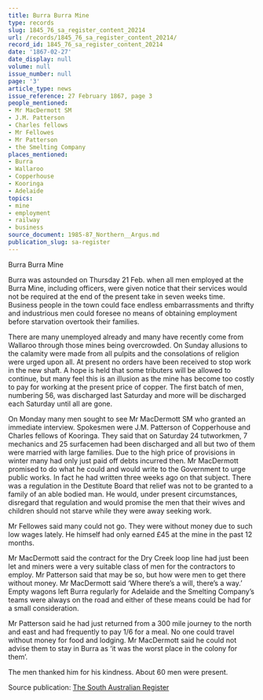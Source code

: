 ```yaml
---
title: Burra Burra Mine
type: records
slug: 1845_76_sa_register_content_20214
url: /records/1845_76_sa_register_content_20214/
record_id: 1845_76_sa_register_content_20214
date: '1867-02-27'
date_display: null
volume: null
issue_number: null
page: '3'
article_type: news
issue_reference: 27 February 1867, page 3
people_mentioned:
- Mr MacDermott SM
- J.M. Patterson
- Charles fellows
- Mr Fellowes
- Mr Patterson
- the Smelting Company
places_mentioned:
- Burra
- Wallaroo
- Copperhouse
- Kooringa
- Adelaide
topics:
- mine
- employment
- railway
- business
source_document: 1985-87_Northern__Argus.md
publication_slug: sa-register
---
```


Burra Burra Mine

Burra was astounded on Thursday 21 Feb. when all men employed at the Burra Mine, including officers, were given notice that their services would not be required at the end of the present take in seven weeks time.  Business people in the town could face endless embarrassments and thrifty and industrious men could foresee no means of obtaining employment before starvation overtook their families.

There are many unemployed already and many have recently come from Wallaroo through those mines being overcrowded.  On Sunday allusions to the calamity were made from all pulpits and the consolations of religion were urged upon all.  At present no orders have been received to stop work in the new shaft.  A hope is held that some tributers will be allowed to continue, but many feel this is an illusion as the mine has become too costly to pay for working at the present price of copper.  The first batch of men, numbering 56, was discharged last Saturday and more will be discharged each Saturday until all are gone.

On Monday many men sought to see Mr MacDermott SM who granted an immediate interview.  Spokesmen were J.M. Patterson of Copperhouse and Charles fellows of Kooringa.  They said that on Saturday 24 tutworkmen, 7 mechanics and 25 surfacemen had been discharged and all but two of them were married with large families.  Due to the high price of provisions in winter many had only just paid off debts incurred then.  Mr MacDermott promised to do what he could and would write to the Government to urge public works.  In fact he had written three weeks ago on that subject.  There was a regulation in the Destitute Board that relief was not to be granted to a family of an able bodied man.  He would, under present circumstances, disregard that regulation and would promise the men that their wives and children should not starve while they were away seeking work.

Mr Fellowes said many could not go.  They were without money due to such low wages lately.  He himself had only earned £45 at the mine in the past 12 months.

Mr MacDermott said the contract for the Dry Creek loop line had just been let and miners were a very suitable class of men for the contractors to employ.  Mr Patterson said that may be so, but how were men to get there without money.  Mr MacDermott said ‘Where there’s a will, there’s a way.’  Empty wagons left Burra regularly for Adelaide and the Smelting Company’s teams were always on the road and either of these means could be had for a small consideration.

Mr Patterson said he had just returned from a 300 mile journey to the north and east and had frequently to pay 1/6 for a meal.  No one could travel without money for food and lodging.  Mr MacDermott said he could not advise them to stay in Burra as ‘it was the worst place in the colony for them’.

The men thanked him for his kindness.  About 60 men were present.

Source publication: [The South Australian Register](/publications/sa-register/)
